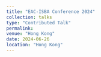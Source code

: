 ```yaml
---
title: "EAC-ISBA Conference 2024"
collection: talks
type: "Contributed Talk"
permalink: 
venue: "Hong Kong"
date: 2024-06-26
location: "Hong Kong"
---
```

